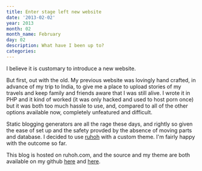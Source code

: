 ```yaml
---
title: Enter stage left new website
date: '2013-02-02'
year: 2013
month: 02
month_name: February
day: 02
description: What have I been up to?
categories:
---
```


I believe it is customary to introduce a new website.

But first, out with the old. My previous website was lovingly hand crafted, in advance of my trip to India, to give me a place to upload stories of my travels and keep family and friends aware that I was still alive. I wrote it in PHP and it kind of worked (it was only hacked and used to host porn once) but it was both too much hassle to use, and, compared to all of the other options available now, completely unfeatured and difficult.

Static blogging generators are all the rage these days, and rightly so given the ease of set up and the safety provded by the absence of moving parts and database. I decided to use [ruhoh](http://ruhoh.com/) with a custom theme. I'm fairly happy with the outcome so far.

This blog is hosted on ruhoh.com, and the source and my theme are both available on my github [here](https://github.com/danmidwood/danmidwood.ruhoh.com) and [here](https://github.com/danmidwood/danmidwood-ruhoh-theme).






